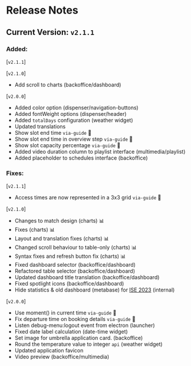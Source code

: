 # Release Notes
## Current Version: `v2.1.1`

### Added:
  [`v2.1.1`]
     
  [`v2.1.0`]
  - Add scroll to charts (backoffice/dashboard)   

  [`v2.0.0`]
  - Added color option (dispenser/navigation-buttons) 
  - Added fontWeight options (dispenser/header) 
  - Added `totalDays` configuration (weather widget)
  - Updated translations
  - Show slot end time `via-guide` ​🚀​
  - Show slot end time in overview step `via-guide` ​🚀​
  - Show slot capacity percentage `via-guide` ​🚀​
  - Added video duration column to playlist interface (multimedia/playlist)
  - Added placeholder to schedules interface (backoffice)

### Fixes:
  
  [`v2.1.1`]
  - Access times are now represented in a 3x3 grid `via-guide` 🚀​
      
  [`v2.1.0`]
  - Changes to match design (charts) 📊
  - Fixes (charts) 📊
  - Layout and translation fixes (charts) 📊
  - Changed scroll behaviour to table-only (charts) 📊
  - Syntax fixes and refresh button fix (charts) 📊
  - Fixed dashboard selector (backoffice/dashboard)
  - Refactored table selector (backoffice/dashboard)
  - Updated dashboard title translation (backoffice/dashboard)
  - Fixed spotlight icons (backoffice/dashboard)
  - Hide statistics & old dashboard (metabase) for [ISE 2023](https://ise2023.moviik.in) (internal)
  
  [`v2.0.0`]
  - Use moment() in current time `via-guide` ​🚀​
  - Fix departure time on booking details `via-guide` 🚀​
  - Listen debug-menu:logout event from electron (launcher)
  - Fixed date label calculation (date-time widget)
  - Set image for umbrella application card. (backoffice)
  - Round the temperature value to integer `api` (weather widget)
  - Updated application favicon 
  - Video preview (backoffice/multimedia)